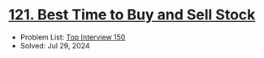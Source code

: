 # [121. Best Time to Buy and Sell Stock](https://leetcode.com/problems/best-time-to-buy-and-sell-stock/)

- Problem List: [Top Interview 150](https://leetcode.com/studyplan/top-interview-150/)
- Solved: Jul 29, 2024
